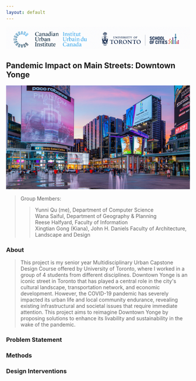 ```yaml
---
layout: default
---
```

<p align="center">
<img src="CUI-UT-logo.png" alt="drawing" width="700"/>
</p>

## Pandemic Impact on Main Streets: Downtown Yonge
<p align="center">
<img src="yd.png" alt="drawing" width="800"/>
</p>

>Group Members:  
>> Yunni Qu (me), Department of Computer Science   
>> Wana Saiful, Department of Geography & Planning  
>> Reese Halfyard, Faculty of Information  
>> Xingtian Gong (Kiana), John H. Daniels Faculty of Architecture, Landscape and Design  

### About
> This project is my senior year Multidisciplinary Urban Capstone Design Course offered by University of Toronto, where I worked in a group of 4 students from different disciplines. 
> Downtown Yonge is an iconic street in Toronto that has played a central role in the city's cultural landscape, transportation network, and economic development. However, the COVID-19 pandemic has severely impacted its urban life and local community endurance, revealing existing infrastructural and societal issues that require immediate attention. This project aims to reimagine Downtown Yonge by proposing solutions to enhance its livability and sustainability in the wake of the pandemic.

### Problem Statement


### Methods

### Design Interventions
